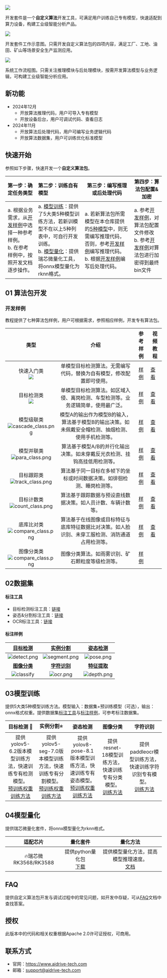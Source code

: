 ![](docs/assets/banner.png)

开发套件是一个**自定义算法**开发工具，可满足用户训练自己专有模型，快速适配到算力设备，构建工业级智能分析产品。

![](docs/assets/homepage.png)

开发套件工作示意图。只需开发自定义算法包的四项内容，满足工厂、工地、油田、矿山等场景安全生产监测应用。

![](docs/assets/homepage2.png)

系统工作流程图。只需关注推理模块与后处理模块，按需开发算法模型与业务逻辑，可构建工业级智能分析应用。



## 新功能

- 2024年12月
  - 开放算法推理代码，用户可导入专有模型
  - 开放设备后台，用户可调试代码、查看日志
- 2024年11月
  - 开放算法后处理代码，用户可编写业务逻辑代码
  - 开放算法数据集，用户可训练优化标准模型

## 快速开始

参照如下步骤，快速开发一个**自定义算法包**。

| 第一步：确定任务类型                                         | 第二步：训练自有模型                                         | 第三步：编写推理或后处理代码                                 | 第四步：算法包配置&加密                                      |
| :----------------------------------------------------------- | :----------------------------------------------------------- | ------------------------------------------------------------ | ------------------------------------------------------------ |
| a. 根据业务需求，从[开发样例](#开发样例)中选择一种参考样例。<br>b. 在参考样例中，按照开发文档逐步操作。 | a. [模型训练](#03模型训练)：提供了5大类5种模型训练方法，若新训模型不在以上5种列表中，可自行开发训练。<br>b. [模型量化](#04模型量化)：提供瑞芯微量化工具，将onnx模型量化为rknn格式。 | a. 若新算法包所需模型在本仓库提供的[5种模型](#03模型训练)中，则无需编写推理代码，否则，参考[开发样例](#开发样例)编写推理代码。<br>b. 根据[开发样例](#开发样例)编写后处理代码。 | a. 参考[开发样例](#开发样例)，对算法包配置文件修改<br>b. 参考[开发样例](#开发样例)对算法包进行加密得到最终bin文件 |

## 01 算法包开发

### 开发样例

教程提供了七种算法包样例，用户可根据需求，参照相应样例，开发专有算法包。

|                             类型                             |                             介绍                             |                   参考样例                   | 视频教程                                                     |
| :----------------------------------------------------------: | :----------------------------------------------------------: | :------------------------------------------: | ------------------------------------------------------------ |
| 快速入门类<br><img src="docs/assets/obj_class.png" style="opacity: 1;"> | 单模型目标检测算法。无需编写代码，替换为自有模型，修改配置即可使用。 |     [样例](engine/examples/quick_start)      | [查看](https://www.bilibili.com/video/BV17WQHYbEmY/?spm_id_from=333.1387.upload.video_card.click&vd_source=60ef6f0da0c658fa6bfed9073fea6ead) |
| 目标检测类<br><img src="docs/assets/obj_class.png" style="opacity: 1;"> | 单模型目标检测算法。如区域入侵、离岗检测、车型检测等。业务逻辑简单，使用最广泛。 |   [样例](engine/examples/object_detection)   | [查看](https://www.bilibili.com/video/BV1BHQHYfEZy/?spm_id_from=333.1387.upload.video_card.click&vd_source=60ef6f0da0c658fa6bfed9073fea6ead) |
| 模型级联类<br>![cascade_class.png](docs/assets/cascade_class.png) | 模型A的输出作为模型B的输入，算法基于模型B的输出决策。如未佩戴安全帽检测、抽烟检测、使用手机检测等。 |   [样例](engine/examples/model_cascading)    | [查看](https://www.bilibili.com/video/BV1zHQHYfEF2/?spm_id_from=333.1387.upload.video_card.click) |
| 模型并联类<br>![para_class.png](docs/assets/para_class.png)  | 算法基于模型A/B的并行化输出决策。如未穿戴反光衣检测、挂钩高挂低用检测等。 |  [样例](engine/examples/model_parallelism)   | [查看](https://www.bilibili.com/video/BV1EHQHYfECQ/?spm_id_from=333.1387.upload.video_card.click) |
| 目标跟踪类<br>![track_class.png](docs/assets/track_class.png) | 算法基于同一目标在多帧下的坐标或时间数据决策。如徘徊检测、睡岗检测等。 |   [样例](engine/examples/object_tracking)    | [查看](https://www.bilibili.com/video/BV1hzQHY7EMA/?spm_id_from=333.1387.upload.video_card.click) |
| 目标计数类<br>![count_class.png](docs/assets/count_class.png) | 算法基于跟踪数据与预设直线数据决策。如人员计数、车辆计数等。 |   [样例](engine/examples/object_counting)    | [查看](https://www.bilibili.com/video/BV1gzQHY7Ea2/?spm_id_from=333.1387.upload.video_card.click) |
| 底库比对类<br>![compare_class.png](docs/assets/compare_class.png) | 算法基于在线图像或目标特征与底库特征数据比对决策。如人脸识别、未穿工服检测、消防通道占用检测等。 | [样例](engine/examples/base_lib_comparision) | [查看](https://www.bilibili.com/video/BV1gzQHY7ES4/?spm_id_from=333.1387.upload.video_card.click) |
| 图像分类类<br>![compare_class.png](docs/assets/obj_class.png) |       图像分类算法。如雨雾识别、矿石颗粒度等级检测等。       | [样例](engine/examples/image_classification) |                                                              |

## 02数据集

#### 标注工具

- 目标检测标注工具：[链接](https://pan.baidu.com/s/1PvFf5yUyW1jwhyiDWbFDEg?pwd=0000)
- 姿态&分割标注工具：[链接](https://pan.baidu.com/s/1PXnlpoZxmtK1cThaFEj1vg?pwd=0000)
- OCR标注工具：[链接](https://pan.baidu.com/s/1UudJGGLMBX0vWYn7JAYB0g?pwd=0000)

#### 标注样例

| [**目标检测**](https://pan.baidu.com/s/1luEjFr8_SHCRHhJFSkqjcA?pwd=0000) | [**实例分割**](https://pan.baidu.com/s/1fCIEHnce3V48h6ZZtKhq0A?pwd=0000) | [**姿态检测**](https://pan.baidu.com/s/1k5FKOWfKoInTKOEuuh8uLg?pwd=0000) |
| :----------------------------------------------------------: | :----------------------------------------------------------: | :----------------------------------------------------------: |
|            ![detect.png](docs/assets/detect.png)             |           ![segment.png](docs/assets/segment.png)            |              ![pose.png](docs/assets/pose.png)               |
| [**图像分类**](https://pan.baidu.com/s/1heYpj7qgexHhIaQQ8_pDEA?pwd=0000) | [**字符识别**](https://pan.baidu.com/s/1Z9h46BJiRKqI_MKYUeoPLg?pwd=0000) | [**特征提取**](https://pan.baidu.com/s/1PHuvWME52MbeCgF3MvXTZQ?pwd=0000 ) |
|            ![classify](docs/assets/classify.png)             |               ![ocr.png](docs/assets/ocr.png)                |             ![depth.png](docs/assets/depth.png)              |

## 03模型训练

提供5大类5种模型训练方法。模型输入：数据集+预训练模型（可选），输出：onnx格式权重。提供数据集[标注工具](#标注工具)与[标注样例](#标注样例)，可参考标注数据集。

|                          目标检测 🚀                          |                          实例分割⭐                           |                           姿态检测                           |                           图像分类                           |                           字符识别                           |
| :----------------------------------------------------------: | :----------------------------------------------------------: | :----------------------------------------------------------: | :----------------------------------------------------------: | :----------------------------------------------------------: |
| 提供yolov5-6.2版本模型训练方法，快速训练专有检测模型。<br>[预训练权重](https://pan.baidu.com/s/1eGCl5q809TVYe8vh7heh3A?pwd=0000)<br>[训练方法](train/detection/yolov5/README.md) | 提供yolov5-seg-7.0版本模型训练方法，快速训练专有分割模型。<br>[预训练权重](https://pan.baidu.com/s/11XLNJquvQB8zvBla9XhXpA?pwd=0000)<br>[训练方法](train/segmentation/yolov5-seg/README.md) | 提供yolov8-pose-8.1版本模型训练方法，快速训练专有姿态模型。<br>[预训练权重](https://pan.baidu.com/s/1tsMtCUsilnOUZTt-kD--XA?pwd=0000)<br>[训练方法](train/pose/yolov8-pose/README.md) | 提供resnet-18模型训练方法，快速训练专有分类模型。<br>[训练方法](train/classify/resnet18/README.md) | 提供paddleocr模型训练方法，快速训练字符识别专有模型。<br>[训练方法](train/ocr/paddleocr) |

## 04模型量化

提供瑞芯微量化套件，将onnx模型量化为rknn格式。

|       适配芯片       |                           量化套件                           |                           量化方法                           |
| :------------------: | :----------------------------------------------------------: | :----------------------------------------------------------: |
| 🔥瑞芯微RK3568/RK3588 | 提供python量化包<br>[下载](https://pan.baidu.com/s/1AVKxKGzBEc0iBMuSMJaDJQ?pwd=0000) | 提供模型量化方法，提高模型推理速度。<br>[文档](quantization/rockchip/README.md) |


## FAQ

提供自定义算法包开发与调试过程中的常见问题，如开发中存疑，可从[FAQ](./docs/FAQ.md)文档中查找答案。

## 授权

此版本中的代码和相关权重根据Apache 2.0许可证授权，可商用。



## 联系方式

- 官网：https://www.aidrive-tech.com
- 邮箱：support@aidrive-tech.com

